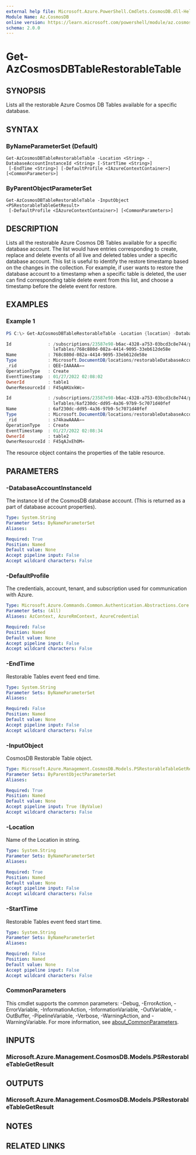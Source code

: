 ```yaml
---
external help file: Microsoft.Azure.PowerShell.Cmdlets.CosmosDB.dll-Help.xml
Module Name: Az.CosmosDB
online version: https://learn.microsoft.com/powershell/module/az.cosmosdb/get-azcosmosdbtablerestorabletable
schema: 2.0.0
---
```


# Get-AzCosmosDBTableRestorableTable

## SYNOPSIS
Lists all the restorable Azure Cosmos DB Tables available for a specific database.

## SYNTAX

### ByNameParameterSet (Default)
```
Get-AzCosmosDBTableRestorableTable -Location <String> -DatabaseAccountInstanceId <String> [-StartTime <String>]
 [-EndTime <String>] [-DefaultProfile <IAzureContextContainer>] [<CommonParameters>]
```

### ByParentObjectParameterSet
```
Get-AzCosmosDBTableRestorableTable -InputObject <PSRestorableTableGetResult>
 [-DefaultProfile <IAzureContextContainer>] [<CommonParameters>]
```

## DESCRIPTION
Lists all the restorable Azure Cosmos DB Tables available for a specific database account.
The list would have entries corresponding to create, replace and delete events of all live and deleted tables under a specific database account.
This list is useful to identify the restore timestamp based on the changes in the collection.
For example, if user wants to restore the database account to a timestamp when a specific table is deleted, the user can find corresponding table delete event from this list, and choose a timestamp before the delete event for restore.

## EXAMPLES

### Example 1
```powershell
PS C:\> Get-AzCosmosDBTableRestorableTable -Location {location} -DatabaseAccountInstanceId {DatabaseAccountInstanceId} -StartTime {StartTime} -EndTime {EndTime}

Id              : /subscriptions/23587e98-b6ac-4328-a753-03bcd3c8e744/providers/Microsoft.DocumentDB/locations/East%20US2%20EUAP/restorableDatabaseAccounts/45221949-3b3b-457a-b23c-2562858de5a8/restorab
                  leTables/768c880d-082a-4414-9095-33eb612de58e
Name            : 768c880d-082a-4414-9095-33eb612de58e
Type            : Microsoft.DocumentDB/locations/restorableDatabaseAccounts/restorableTables
_rid            : QEE+IAAAAA==
OperationType   : Create
EventTimestamp  : 01/27/2022 02:08:02
OwnerId         : table1
OwnerResourceId : F45qAKUxkWc=

Id              : /subscriptions/23587e98-b6ac-4328-a753-03bcd3c8e744/providers/Microsoft.DocumentDB/locations/East%20US2%20EUAP/restorableDatabaseAccounts/45221949-3b3b-457a-b23c-2562858de5a8/restorab
                  leTables/6af230dc-dd95-4a36-97b9-5c7071d40fef
Name            : 6af230dc-dd95-4a36-97b9-5c7071d40fef
Type            : Microsoft.DocumentDB/locations/restorableDatabaseAccounts/restorableTables
_rid            : s74kawAAAA==
OperationType   : Create
EventTimestamp  : 01/27/2022 02:08:34
OwnerId         : table2
OwnerResourceId : F45qAJxEhOM=
```

The resource object contains the properties of the table resource.

## PARAMETERS

### -DatabaseAccountInstanceId
The instance Id of the CosmosDB database account.
(This is returned as a part of database account properties).

```yaml
Type: System.String
Parameter Sets: ByNameParameterSet
Aliases:

Required: True
Position: Named
Default value: None
Accept pipeline input: False
Accept wildcard characters: False
```

### -DefaultProfile
The credentials, account, tenant, and subscription used for communication with Azure.

```yaml
Type: Microsoft.Azure.Commands.Common.Authentication.Abstractions.Core.IAzureContextContainer
Parameter Sets: (All)
Aliases: AzContext, AzureRmContext, AzureCredential

Required: False
Position: Named
Default value: None
Accept pipeline input: False
Accept wildcard characters: False
```

### -EndTime
Restorable Tables event feed end time.

```yaml
Type: System.String
Parameter Sets: ByNameParameterSet
Aliases:

Required: False
Position: Named
Default value: None
Accept pipeline input: False
Accept wildcard characters: False
```

### -InputObject
CosmosDB Restorable Table object.

```yaml
Type: Microsoft.Azure.Management.CosmosDB.Models.PSRestorableTableGetResult
Parameter Sets: ByParentObjectParameterSet
Aliases:

Required: True
Position: Named
Default value: None
Accept pipeline input: True (ByValue)
Accept wildcard characters: False
```

### -Location
Name of the Location in string.

```yaml
Type: System.String
Parameter Sets: ByNameParameterSet
Aliases:

Required: True
Position: Named
Default value: None
Accept pipeline input: False
Accept wildcard characters: False
```

### -StartTime
Restorable Tables event feed start time.

```yaml
Type: System.String
Parameter Sets: ByNameParameterSet
Aliases:

Required: False
Position: Named
Default value: None
Accept pipeline input: False
Accept wildcard characters: False
```

### CommonParameters
This cmdlet supports the common parameters: -Debug, -ErrorAction, -ErrorVariable, -InformationAction, -InformationVariable, -OutVariable, -OutBuffer, -PipelineVariable, -Verbose, -WarningAction, and -WarningVariable. For more information, see [about_CommonParameters](http://go.microsoft.com/fwlink/?LinkID=113216).

## INPUTS

### Microsoft.Azure.Management.CosmosDB.Models.PSRestorableTableGetResult

## OUTPUTS

### Microsoft.Azure.Management.CosmosDB.Models.PSRestorableTableGetResult

## NOTES

## RELATED LINKS
